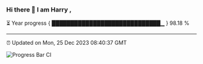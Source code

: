 ### Hi there 👋 I am Harry , 

⏳ Year progress { █████████████████████████████▁ } 98.18 %

---

⏰ Updated on Mon, 25 Dec 2023 08:40:37 GMT

![Progress Bar CI](https://github.com/duykhang68/duykhang68/workflows/Progress%20Bar%20CI/badge.svg)

